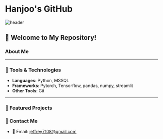 # Hanjoo's GitHub

![header](https://capsule-render.vercel.app/api?type=wave&color=auto&height=300&section=header&text=Welcome+to+Hanjoo's+GitHub%20render&fontSize=90)

## 🌟 Welcome to My Repository!

### About Me

---

### 🔧 Tools & Technologies
- **Languages**: Python, MSSQL
- **Frameworks**: Pytorch, Tensorflow, pandas, numpy, streamlit
- **Other Tools**: Git

---

### 🚀 Featured Projects

### 💬 Contact Me
- 📧 Email: jeffrey7108@gmail.com

